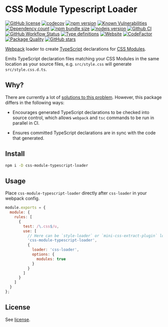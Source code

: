 # CSS Module Typescript Loader

[![GitHub license](https://img.shields.io/npm/l/css-module-typescript-loader)](https://github.com/webbestmaster/css-module-typescript-loader/blob/master/license)
[![codecov](https://codecov.io/gh/webbestmaster/css-module-typescript-loader/branch/master/graph/badge.svg)](https://codecov.io/gh/webbestmaster/css-module-typescript-loader)
[![npm version](https://img.shields.io/npm/v/css-module-typescript-loader.svg)](https://www.npmjs.com/package/css-module-typescript-loader)
[![Known Vulnerabilities](https://snyk.io/test/github/webbestmaster/css-module-typescript-loader/badge.svg)](https://snyk.io/test/github/webbestmaster/css-module-typescript-loader)
[![Dependency count](https://badgen.net/bundlephobia/dependency-count/css-module-typescript-loader)](https://libraries.io/npm/css-module-typescript-loader)
[![npm bundle size](https://img.shields.io/bundlephobia/minzip/css-module-typescript-loader)](https://bundlephobia.com/package/css-module-typescript-loader)
[![nodejs version](https://img.shields.io/node/v/css-module-typescript-loader)](https://nodejs.org/en/docs)
[![Github CI](https://github.com/webbestmaster/css-module-typescript-loader/actions/workflows/github-ci.yml/badge.svg)](https://github.com/webbestmaster/css-module-typescript-loader/actions/workflows/github-ci.yml)
[![GitHub Workflow Status](https://img.shields.io/github/actions/workflow/status/webbestmaster/css-module-typescript-loader/github-ci.yml)](https://github.com/webbestmaster/css-module-typescript-loader/actions/workflows/github-ci.yml)
[![Type definitions](https://img.shields.io/npm/types/css-module-typescript-loader)](https://www.typescriptlang.org)
[![Website](https://img.shields.io/website?url=https://github.com/webbestmaster/css-module-typescript-loader)](https://github.com/webbestmaster/css-module-typescript-loader)
[![CodeFactor](https://www.codefactor.io/repository/github/webbestmaster/css-module-typescript-loader/badge)](https://www.codefactor.io/repository/github/webbestmaster/css-module-typescript-loader)
[![Package Quality](https://packagequality.com/shield/css-module-typescript-loader.svg)](https://packagequality.com/#?package=css-module-typescript-loader)
[![GitHub stars](https://img.shields.io/github/stars/webbestmaster/css-module-typescript-loader?style=social)](https://github.com/webbestmaster/css-module-typescript-loader)

<!--
[![Libraries.io dependency status for GitHub repo](https://img.shields.io/librariesio/github/webbestmaster/css-module-typescript-loader)](https://libraries.io/npm/css-module-typescript-loader)
-->

[Webpack](https://webpack.js.org/) loader to create [TypeScript](https://www.typescriptlang.org/) declarations for [CSS Modules](https://github.com/css-modules/css-modules).

Emits TypeScript declaration files matching your CSS Modules in the same location as your source files, e.g. `src/style.css` will generate `src/style.css.d.ts`.

## Why?

There are currently a lot of [solutions to this problem](https://www.npmjs.com/search?q=css%20module%20typescript%20loader). However, this package differs in the following ways:

- Encourages generated TypeScript declarations to be checked into source control, which allows `webpack` and `tsc` commands to be run in parallel in CI.

- Ensures committed TypeScript declarations are in sync with the code that generated.

## Install

```bash
npm i -D css-module-typescript-loader
```

## Usage

Place `css-module-typescript-loader` directly after `css-loader` in your webpack config.

```js
module.exports = {
  module: {
    rules: [
      {
        test: /\.css$/u,
        use: [
          // Here can be `style-loader` or `mini-css-extract-plugin` loader
          'css-module-typescript-loader',
          {
            loader: 'css-loader',
            options: {
              modules: true
            }
          }
        ]
      }
    ]
  }
};
```

## License

See [license](license).

